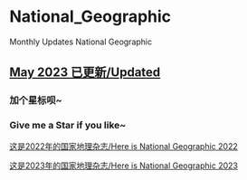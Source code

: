 # National_Geographic
Monthly Updates National Geographic

## [May 2023 已更新/Updated](https://github.com/ThomasSu1/National_Geographic/blob/master/2023/National%20Geographic%20May%202023.pdf)

### 加个**星标**呗~
### Give me a **Star** if you like~


[这是2022年的国家地理杂志/Here is National Geographic 2022](https://github.com/ThomasSu1/National_Geographic/tree/master/2022)

[这是2023年的国家地理杂志/Here is National Geographic 2023](https://github.com/ThomasSu1/National_Geographic/tree/master/2023)
